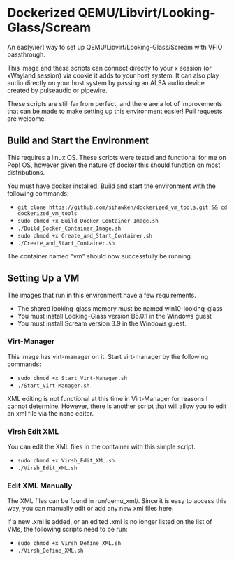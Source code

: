 # Dockerized QEMU/Libvirt/Looking-Glass/Scream

An eas[y/ier] way to set up QEMU/Libvirt/Looking-Glass/Scream with VFIO passthrough. 

This image and these scripts can connect directly to your x session (or xWayland session) via cookie it adds to your host system. It can also play audio directly on your host system by passing an ALSA audio device created by pulseaudio or pipewire.

These scripts are still far from perfect, and there are a lot of improvements that can be made to make setting up this environment easier! Pull requests are welcome.

## Build and Start the Environment

This requires a linux OS. These scripts were tested and functional for me on Pop! OS, however given the nature of docker this should function on most distributions.

You must have docker installed. Build and start the environment with the following commands:

- `git clone https://github.com/sihawken/dockerized_vm_tools.git && cd dockerized_vm_tools`
- `sudo chmod +x Build_Docker_Container_Image.sh`
- `./Build_Docker_Container_Image.sh`
- `sudo chmod +x Create_and_Start_Container.sh`
- `./Create_and_Start_Container.sh`

The container named "vm" should now successfully be running.

## Setting Up a VM

The images that run in this environment have a few requirements.

- The shared looking-glass memory must be named win10-looking-glass
- You must install Looking-Glass version B5.0.1 in the Windows guest
- You must install Scream version 3.9 in the Windows guest.

### Virt-Manager

This image has virt-manager on it. Start virt-manager by the following commands:

- `sudo chmod +x Start_Virt-Manager.sh`
- `./Start_Virt-Manager.sh`

XML editing is not functional at this time in Virt-Manager for reasons I cannot determine. However, there is another script that will allow you to edit an xml file via the nano editor.

### Virsh Edit XML

You can edit the XML files in the container with this simple script.

- `sudo chmod +x Virsh_Edit_XML.sh`
- `./Virsh_Edit_XML.sh`

### Edit XML Manually

The XML files can be found in run/qemu_xml/. Since it is easy to access this way, you can manually edit or add any new xml files here.

If a new .xml is added, or an edited .xml is no longer listed on the list of VMs, the following scripts need to be run:

- `sudo chmod +x Virsh_Define_XML.sh`
- `./Virsh_Define_XML.sh`
